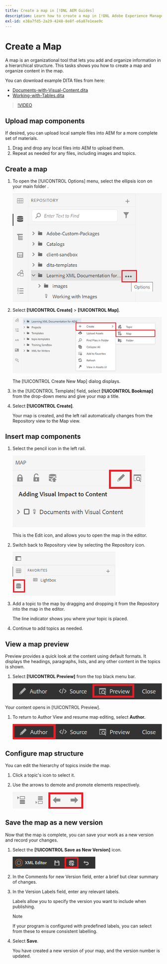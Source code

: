 ```yaml
---
title: Create a map in [!DNL AEM Guides]
description: Learn how to create a map in [!DNL Adobe Experience Manager Guides]
exl-id: e38a7fd5-2a29-4248-8e8f-e6a87e1eae9c
---
```

# Create a Map

A map is an organizational tool that lets you add and organize information in a hierarchical structure. This tasks shows you how to create a map and organize content in the map.

You can download example DITA files from here:

* [Documents-with-Visual-Content.dita](assets/working-with-maps/Documents-with-Visual-Content.dita)
* [Working-with-Tables.dita](assets/working-with-maps/Working-with-Tables.dita)

>[!VIDEO](https://video.tv.adobe.com/v/336725?quality=12&learn=on)

## Upload map components

If desired, you can upload local sample files into AEM for a more complete set of materials.

1. Drag and drop any local files into AEM to upload them.
1. Repeat as needed for any files, including images and topics.

## Create a map

1. To open the [!UICONTROL Options] menu, select the ellipsis icon on your main folder .

   ![Ellipsis icon](images/lesson-8/ellipses-9.png)

1. Select **[!UICONTROL Create]** > **[!UICONTROL Map]**.


   ![Create map](images/lesson-8/create-map-with-markings.png)

   The [!UICONTROL Create New Map] dialog displays.

1. In the [!UICONTROL Template] field, select **[!UICONTROL Bookmap]** from the drop-down menu and give your map a title.
1. Select **[!UICONTROL Create]**.

   Your map is created, and the left rail automatically changes from the Repository view to the Map view.

## Insert map components

1. Select the pencil icon in the left rail.

   ![Edit icon](images/lesson-8/pencil-icon.png)

   This is the Edit icon, and allows you to open the map in the editor.

1. Switch back to Repository view by selecting the Repository icon.

   ![Repository icon](images/common/repository-icon.png)

1. Add a topic to the map by dragging and dropping it from the Repository into the map in the editor.

   The line indicator shows you where your topic is placed.

1. Continue to add topics as needed.

## View a map preview

Preview provides a quick look at the content using default formats. It displays the headings, paragraphs, lists, and any other content in the topics is shown.

1. Select **[!UICONTROL Preview]** from the top black menu bar.

   ![Preview button](images/common/select-preview.png)

Your content opens in [!UICONTROL Preview].

1. To return to Author View and resume map editing, select **Author.**

   ![Author button](images/lesson-5/author-map.png)

## Configure map structure

You can edit the hierarchy of topics inside the map.

1. Click a topic's icon to select it.
2. Use the arrows to demote and promote elements respectively.

   ![Repository icon](images/lesson-8/left-right.png)

## Save the map as a new version

Now that the map is complete, you can save your work as a new version and record your changes.

1. Select the **[!UICONTROL Save as New Version]** icon.

   ![Save as New Version icon](images/common/save-as-new-version.png)

1. In the Comments for new Version field, enter a brief but clear summary of changes.

1. In the Version Labels field, enter any relevant labels.

   Labels allow you to specify the version you want to include when publishing.

   >[!NOTE] 
   > 
   > If your program is configured with predefined labels, you can select from these to ensure consistent  labelling.

1. Select **Save**.
   
   You have created a new version of your map, and the version number is updated.
